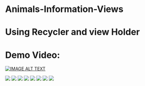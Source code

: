 # Animals-Information-Views
# Using Recycler and view Holder
# Demo Video:

[![IMAGE ALT TEXT](http://img.youtube.com/vi/vVgwJe8dxWA/0.jpg)](https://www.youtube.com/watch?v=vVgwJe8dxWA)

![](app/Captures/C1.png)
![](app/Captures/C2.png)
![](app/Captures/C3.png)
![](app/Captures/C4.png)
![](app/Captures/C5.png)
![](app/Captures/C6.png)
![](app/Captures/C7.png)
![](app/Captures/C8.png)

